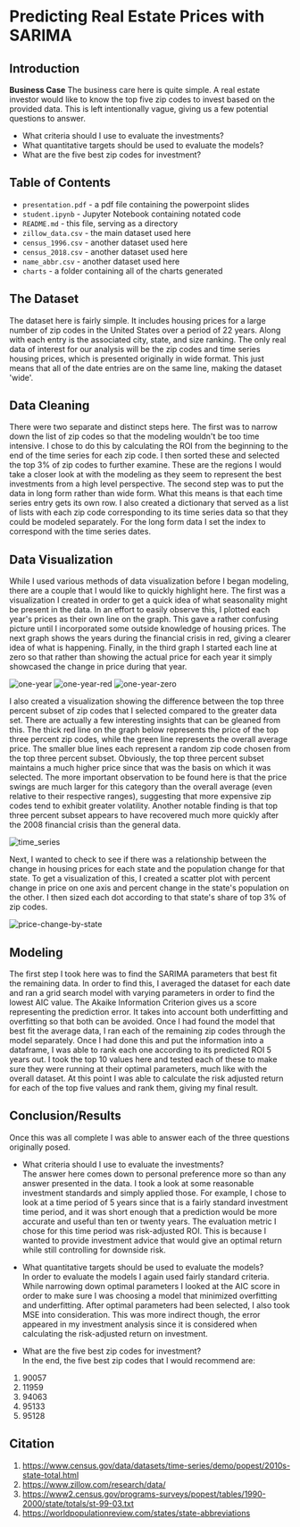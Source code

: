 # Predicting Real Estate Prices with SARIMA


## Introduction

**Business Case**  The business care here is quite simple.  A real estate investor would like to know the top five zip codes to invest based on the provided data.  This is left intentionally vague, giving us a few potential questions to answer.
- What criteria should I use to evaluate the investments?
- What quantitative targets should be used to evaluate the models?
- What are the five best zip codes for investment?


## Table of Contents

- `presentation.pdf` - a pdf file containing the powerpoint slides
- `student.ipynb` - Jupyter Notebook containing notated code
- `README.md` - this file, serving as a directory
- `zillow_data.csv` - the main dataset used here
- `census_1996.csv` - another dataset used here
- `census_2018.csv` - another dataset used here
- `name_abbr.csv` - another dataset used here
- `charts` - a folder containing all of the charts generated 

## The Dataset

The dataset here is fairly simple.  It includes housing prices for a large number of zip codes in the United States over a period of 22 years.  Along with each entry is the associated city, state, and size ranking.  The only real data of interest for our analysis will be the zip codes and time series housing prices, which is presented originally in wide format.  This just means that all of the date entries are on the same line, making the dataset 'wide'.

## Data Cleaning

There were two separate and distinct steps here. The first was to narrow down the list of zip codes so that the modeling wouldn't be too time intensive.  I chose to do this by calculating the ROI from the beginning to the end of the time series for each zip code.  I then sorted these and selected the top 3% of zip codes to further examine.  These are the regions I would take a closer look at with the modeling as they seem to represent the best investments from a high level perspective.  The second step was to put the data in long form rather than wide form.  What this means is that each time series entry gets its own row.  I also created a dictionary that served as a list of lists with each zip code corresponding to its time series data so that they could be modeled separately.  For the long form data I set the index to correspond with the time series dates.  

## Data Visualization

While I used various methods of data visualization before I began modeling, there are a couple that I would like to quickly highlight here.  The first was a visualization I created in order to get a quick idea of what seasonality might be present in the data.  In an effort to easily observe this, I plotted each year's prices as their own line on the graph.  This gave a rather confusing picture until I incorporated some outside knowledge of housing prices.  The next graph shows the years during the financial crisis in red, giving a clearer idea of what is happening.  Finally, in the third graph I started each line at zero so that rather than showing the actual price for each year it simply showcased the change in price during that year.  

![one-year](https://github.com/dvb2017/arima-real-estate/blob/master/charts/one_year_red.png) ![one-year-red](https://github.com/dvb2017/arima-real-estate/blob/master/charts/one_year_green.png) ![one-year-zero](https://github.com/dvb2017/arima-real-estate/blob/master/charts/one_year_zero.png)

I also created a visualization showing the difference between the top three percent subset of zip codes that I selected compared to the greater data set.  There are actually a few interesting insights that can be gleaned from this.  The thick red line on the graph below represents the price of the top three percent zip codes, while the green line represents the overall average price.  The smaller blue lines each represent a random zip code chosen from the top three percent subset.  Obviously, the top three percent subset maintains a much higher price since that was the basis on which it was selected.  The more important observation to be found here is that the price swings are much larger for this category than the overall average (even relative to their respective ranges), suggesting that more expensive zip codes tend to exhibit greater volatility.  Another notable finding is that top three percent subset appears to have recovered much more quickly after the 2008 financial crisis than the general data.  

![time_series](https://github.com/dvb2017/sarima-real-estate/blob/master/charts/time_series.png)

Next, I wanted to check to see if there was a relationship between the change in housing prices for each state and the population change for that state.  To get a visualization of this, I created a scatter plot with percent change in price on one axis and percent change in the state's population on the other.  I then sized each dot according to that state's share of top 3% of zip codes.  

![price-change-by-state](https://github.com/dvb2017/arima-real-estate/blob/master/charts/share_by_state.png)

## Modeling

The first step I took here was to find the SARIMA parameters that best fit the remaining data.  In order to find this, I averaged the dataset for each date and ran a grid search model with varying parameters in order to find the lowest AIC value.  The Akaike Information Criterion gives us a score representing the prediction error. It takes into account both underfitting and overfitting so that both can be avoided.  Once I had found the model that best fit the average data, I ran each of the remaining zip codes through the model separately.  Once I had done this and put the information into a dataframe, I was able to rank each one according to its predicted ROI 5 years out.  I took the top 10 values here and tested each of these to make sure they were running at their optimal parameters, much like with the overall dataset.  At this point I was able to calculate the risk adjusted return for each of the top five values and rank them, giving my final result.  

## Conclusion/Results

Once this was all complete I was able to answer each of the three questions originally posed.  

- What criteria should I use to evaluate the investments?  
The answer here comes down to personal preference more so than any answer presented in the data.  I took a look at some reasonable investment standards and simply applied those.  For example, I chose to look at a time period of 5 years since that is a fairly standard investment time period, and it was short enough that a prediction would be more accurate and useful than ten or twenty years.  The evaluation metric I chose for this time period was risk-adjusted ROI.  This is because I wanted to provide investment advice that would give an optimal return while still controlling for downside risk.  

- What quantitative targets should be used to evaluate the models?   
In order to evaluate the models I again used fairly standard criteria.  While narrowing down optimal parameters I looked at the AIC score in order to make sure I was choosing a model that minimized overfitting and underfitting.  After optimal parameters had been selected, I also took MSE into consideration.  This was more indirect though, the error appeared in my investment analysis since it is considered when calculating the risk-adjusted return on investment.  
- What are the five best zip codes for investment?  
In the end, the five best zip codes that I would recommend are:
1. 90057
2. 11959
3. 94063
4. 95133
5. 95128




## Citation

1. https://www.census.gov/data/datasets/time-series/demo/popest/2010s-state-total.html
2. https://www.zillow.com/research/data/
3. https://www2.census.gov/programs-surveys/popest/tables/1990-2000/state/totals/st-99-03.txt
4. https://worldpopulationreview.com/states/state-abbreviations
